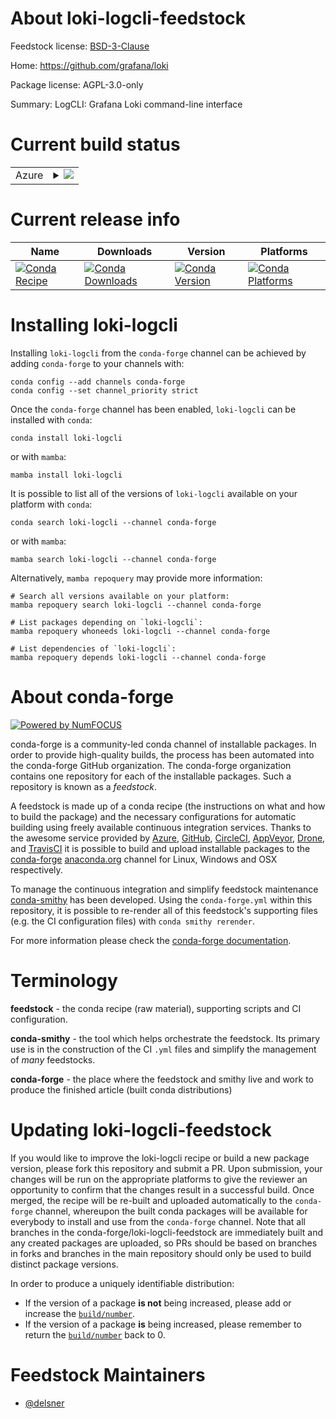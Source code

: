 About loki-logcli-feedstock
===========================

Feedstock license: [BSD-3-Clause](https://github.com/conda-forge/loki-logcli-feedstock/blob/main/LICENSE.txt)

Home: https://github.com/grafana/loki

Package license: AGPL-3.0-only

Summary: LogCLI: Grafana Loki command-line interface

Current build status
====================


<table>
    
  <tr>
    <td>Azure</td>
    <td>
      <details>
        <summary>
          <a href="https://dev.azure.com/conda-forge/feedstock-builds/_build/latest?definitionId=21535&branchName=main">
            <img src="https://dev.azure.com/conda-forge/feedstock-builds/_apis/build/status/loki-logcli-feedstock?branchName=main">
          </a>
        </summary>
        <table>
          <thead><tr><th>Variant</th><th>Status</th></tr></thead>
          <tbody><tr>
              <td>linux_64</td>
              <td>
                <a href="https://dev.azure.com/conda-forge/feedstock-builds/_build/latest?definitionId=21535&branchName=main">
                  <img src="https://dev.azure.com/conda-forge/feedstock-builds/_apis/build/status/loki-logcli-feedstock?branchName=main&jobName=linux&configuration=linux%20linux_64_" alt="variant">
                </a>
              </td>
            </tr><tr>
              <td>linux_aarch64</td>
              <td>
                <a href="https://dev.azure.com/conda-forge/feedstock-builds/_build/latest?definitionId=21535&branchName=main">
                  <img src="https://dev.azure.com/conda-forge/feedstock-builds/_apis/build/status/loki-logcli-feedstock?branchName=main&jobName=linux&configuration=linux%20linux_aarch64_" alt="variant">
                </a>
              </td>
            </tr><tr>
              <td>linux_ppc64le</td>
              <td>
                <a href="https://dev.azure.com/conda-forge/feedstock-builds/_build/latest?definitionId=21535&branchName=main">
                  <img src="https://dev.azure.com/conda-forge/feedstock-builds/_apis/build/status/loki-logcli-feedstock?branchName=main&jobName=linux&configuration=linux%20linux_ppc64le_" alt="variant">
                </a>
              </td>
            </tr><tr>
              <td>osx_64</td>
              <td>
                <a href="https://dev.azure.com/conda-forge/feedstock-builds/_build/latest?definitionId=21535&branchName=main">
                  <img src="https://dev.azure.com/conda-forge/feedstock-builds/_apis/build/status/loki-logcli-feedstock?branchName=main&jobName=osx&configuration=osx%20osx_64_" alt="variant">
                </a>
              </td>
            </tr><tr>
              <td>osx_arm64</td>
              <td>
                <a href="https://dev.azure.com/conda-forge/feedstock-builds/_build/latest?definitionId=21535&branchName=main">
                  <img src="https://dev.azure.com/conda-forge/feedstock-builds/_apis/build/status/loki-logcli-feedstock?branchName=main&jobName=osx&configuration=osx%20osx_arm64_" alt="variant">
                </a>
              </td>
            </tr>
          </tbody>
        </table>
      </details>
    </td>
  </tr>
</table>

Current release info
====================

| Name | Downloads | Version | Platforms |
| --- | --- | --- | --- |
| [![Conda Recipe](https://img.shields.io/badge/recipe-loki--logcli-green.svg)](https://anaconda.org/conda-forge/loki-logcli) | [![Conda Downloads](https://img.shields.io/conda/dn/conda-forge/loki-logcli.svg)](https://anaconda.org/conda-forge/loki-logcli) | [![Conda Version](https://img.shields.io/conda/vn/conda-forge/loki-logcli.svg)](https://anaconda.org/conda-forge/loki-logcli) | [![Conda Platforms](https://img.shields.io/conda/pn/conda-forge/loki-logcli.svg)](https://anaconda.org/conda-forge/loki-logcli) |

Installing loki-logcli
======================

Installing `loki-logcli` from the `conda-forge` channel can be achieved by adding `conda-forge` to your channels with:

```
conda config --add channels conda-forge
conda config --set channel_priority strict
```

Once the `conda-forge` channel has been enabled, `loki-logcli` can be installed with `conda`:

```
conda install loki-logcli
```

or with `mamba`:

```
mamba install loki-logcli
```

It is possible to list all of the versions of `loki-logcli` available on your platform with `conda`:

```
conda search loki-logcli --channel conda-forge
```

or with `mamba`:

```
mamba search loki-logcli --channel conda-forge
```

Alternatively, `mamba repoquery` may provide more information:

```
# Search all versions available on your platform:
mamba repoquery search loki-logcli --channel conda-forge

# List packages depending on `loki-logcli`:
mamba repoquery whoneeds loki-logcli --channel conda-forge

# List dependencies of `loki-logcli`:
mamba repoquery depends loki-logcli --channel conda-forge
```


About conda-forge
=================

[![Powered by
NumFOCUS](https://img.shields.io/badge/powered%20by-NumFOCUS-orange.svg?style=flat&colorA=E1523D&colorB=007D8A)](https://numfocus.org)

conda-forge is a community-led conda channel of installable packages.
In order to provide high-quality builds, the process has been automated into the
conda-forge GitHub organization. The conda-forge organization contains one repository
for each of the installable packages. Such a repository is known as a *feedstock*.

A feedstock is made up of a conda recipe (the instructions on what and how to build
the package) and the necessary configurations for automatic building using freely
available continuous integration services. Thanks to the awesome service provided by
[Azure](https://azure.microsoft.com/en-us/services/devops/), [GitHub](https://github.com/),
[CircleCI](https://circleci.com/), [AppVeyor](https://www.appveyor.com/),
[Drone](https://cloud.drone.io/welcome), and [TravisCI](https://travis-ci.com/)
it is possible to build and upload installable packages to the
[conda-forge](https://anaconda.org/conda-forge) [anaconda.org](https://anaconda.org/)
channel for Linux, Windows and OSX respectively.

To manage the continuous integration and simplify feedstock maintenance
[conda-smithy](https://github.com/conda-forge/conda-smithy) has been developed.
Using the ``conda-forge.yml`` within this repository, it is possible to re-render all of
this feedstock's supporting files (e.g. the CI configuration files) with ``conda smithy rerender``.

For more information please check the [conda-forge documentation](https://conda-forge.org/docs/).

Terminology
===========

**feedstock** - the conda recipe (raw material), supporting scripts and CI configuration.

**conda-smithy** - the tool which helps orchestrate the feedstock.
                   Its primary use is in the construction of the CI ``.yml`` files
                   and simplify the management of *many* feedstocks.

**conda-forge** - the place where the feedstock and smithy live and work to
                  produce the finished article (built conda distributions)


Updating loki-logcli-feedstock
==============================

If you would like to improve the loki-logcli recipe or build a new
package version, please fork this repository and submit a PR. Upon submission,
your changes will be run on the appropriate platforms to give the reviewer an
opportunity to confirm that the changes result in a successful build. Once
merged, the recipe will be re-built and uploaded automatically to the
`conda-forge` channel, whereupon the built conda packages will be available for
everybody to install and use from the `conda-forge` channel.
Note that all branches in the conda-forge/loki-logcli-feedstock are
immediately built and any created packages are uploaded, so PRs should be based
on branches in forks and branches in the main repository should only be used to
build distinct package versions.

In order to produce a uniquely identifiable distribution:
 * If the version of a package **is not** being increased, please add or increase
   the [``build/number``](https://docs.conda.io/projects/conda-build/en/latest/resources/define-metadata.html#build-number-and-string).
 * If the version of a package **is** being increased, please remember to return
   the [``build/number``](https://docs.conda.io/projects/conda-build/en/latest/resources/define-metadata.html#build-number-and-string)
   back to 0.

Feedstock Maintainers
=====================

* [@delsner](https://github.com/delsner/)

